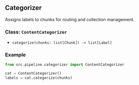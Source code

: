 ## Categorizer

Assigns labels to chunks for routing and collection management.

### Class: `ContentCategorizer`
- `categorize(chunks: list[Chunk]) -> list[Label]`

### Example
```python
from src.pipeline.categorizer import ContentCategorizer

cat = ContentCategorizer()
labels = cat.categorize(chunks)
```